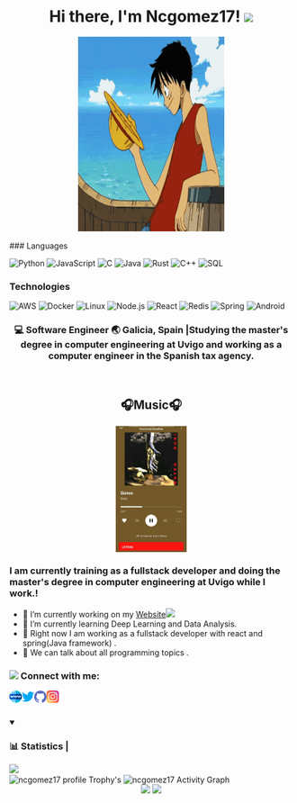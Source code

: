 <div align="center">
  <h1> 
    Hi there, I'm Ncgomez17!<a href="https://ncgomez17.github.io/PersonalPage/"></a> <img src="https://media.giphy.com/media/hvRJCLFzcasrR4ia7z/giphy.gif" width="3px"></h1>
</div> 

<p align="center">
  <img width="260" height="346" src="https://raw.githubusercontent.com/ncgomez17/ncgomez17/master/one_piece.gif">
</p>
### Languages

![Python](https://img.shields.io/badge/-Python-000?&logo=Python)
![JavaScript](https://img.shields.io/badge/-JavaScript-000?&logo=JavaScript)
![C](https://img.shields.io/badge/-C-000?&logo=C)
![Java](https://img.shields.io/badge/-Java-000?&logo=Java&logoColor=007396)
![Rust](https://img.shields.io/badge/-Rust-000?&logo=Rust)
![C++](https://img.shields.io/badge/-C++-000?&logo=c%2b%2b&logoColor=00599C)
![SQL](https://img.shields.io/badge/-SQL-000?&logo=MySQL)

### Technologies

![AWS](https://img.shields.io/badge/-AWS-000?&logo=Amazon-AWS&logoColor=F90)
![Docker](https://img.shields.io/badge/-Docker-000?&logo=Docker)
![Linux](https://img.shields.io/badge/-Linux-000?&logo=Linux)
![Node.js](https://img.shields.io/badge/-Node.js-000?&logo=node.js)
![React](https://img.shields.io/badge/-React-000?&logo=React)
![Redis](https://img.shields.io/badge/-Redis-000?&logo=Redis)
![Spring](https://img.shields.io/badge/-Spring-000?&logo=Spring)
![Android](https://img.shields.io/badge/-Android-000?&logo=Android)

<div align="center">
<h3> 💻 Software Engineer 🌏 Galicia, Spain |Studying the master's degree in computer engineering at Uvigo and working as a computer engineer in the Spanish tax agency. </h3> 
</div>
</br>
<h2 align="center">🎧Music🎧</h2> <!--- Level 2 Heading to align contents -->
<p align="center">
  <!-- Enlace a la cuenta de Spotify -->
  <a href="https://open.spotify.com/user/nico9cid" align="center">
    <!-- Imag![spoti](https://github.com/user-attachments/assets/a454351a-d0b6-40a2-8c15-80801a11a2ee)
en JPEG estática de tu perfil o lo que quieras mostrar -->
    <img src="https://github.com/ncgomez17/ncgomez17/raw/master/spoti.jpg" align="center" alt="Spotify Profile or Currently Playing" style="width: 25%; height: 25%;"/>
  </a>
</p>


### I am currently training as a fullstack developer and doing the master's degree in computer engineering at Uvigo while I work.!
 - 🔭 I’m currently working on my [Website](https://ncgomez17.github.io/PersonalPage/)<img src="https://media.giphy.com/media/WUlplcMpOCEmTGBtBW/giphy.gif" width="50">
  - 🌱 I’m currently learning Deep Learning and Data Analysis.
  - 💬 Right now I am working as a fullstack developer with react and spring(Java framework) .
  - 💬 We can talk about all programming topics .

### <img height="30" src="https://media.giphy.com/media/WUlplcMpOCEmTGBtBW/giphy.gif"/> Connect with me:

[<img align="left" alt="ncgomez17" width="22px" src="https://raw.githubusercontent.com/ncgomez17/ncgomez17/master/web.svg" />][website]
[<img align="left" alt="ncgomez17 | Twitter" width="22px" src="https://raw.githubusercontent.com/ncgomez17/ncgomez17/master/twitter.svg" />][twitter]
[<img align="left" alt="ncgomez17 | Github" width="22px" src="https://raw.githubusercontent.com/ncgomez17/ncgomez17/master/github.svg" />][github]
[<img align="left" alt="ncgomez17 | Instagram" width="22px" src="https://raw.githubusercontent.com/ncgomez17/ncgomez17/master/instagram.svg" />][instagram]
<br />
<br />
</p>

<details open>
<summary><h3>📊 Statistics | </h3> <img height="20px" src="https://visitcount.itsvg.in/api?id=ncgomez17&label=Profile%20Views&color=12&icon=5&pretty=true" /></summary>
    <img alt="ncgomez17 profile Trophy's" src="https://github-profile-trophy.vercel.app/?username=ncgomez17&column=5&theme=nord&margin-w=15&margin-h=15&no-bg=true"/>
    <img alt="ncgomez17 Activity Graph" src="https://github-readme-activity-graph.vercel.app/graph/?username=ncgomez17&bg_color=RRGGBBAA&title_color=00abf0&color=00abf0&line=00abf0&point=DEDEDE&hide_border=true&custom_title=Contribution⠀Graph" />
	<div align="center">
	    <img src="https://github-readme-stats.vercel.app/api/top-langs/?username=ncgomez17&layout=compact&theme=transparent"/>
	    <img src="https://github-readme-stats.vercel.app/api?username=ncgomez17&show_icons=true&theme=transparent"/>
	</div>
</details>

#


[website]: https://ncgomez17.github.io/PersonalPage/
[twitter]: https://twitter.com/niquinho_cid
[github]: https://github.com/ncgomez17
[instagram]: https://www.instagram.com/nico_9cid/

<!--
**ncgomez17/ncgomez17** is a ✨ _special_ ✨ repository because its `README.md` (this file) appears on your GitHub profile.

Here are some ideas to get you started:

- 🔭 I’m currently working on ...
- 🌱 I’m currently learning ...
- 👯 I’m looking to collaborate on ...
- 🤔 I’m looking for help with ...
- 💬 Ask me about ...
- 📫 How to reach me: ...
- 😄 Pronouns: ...
- ⚡ Fun fact: ...
-->
